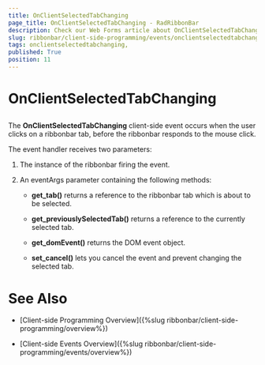 ```yaml
---
title: OnClientSelectedTabChanging 
page_title: OnClientSelectedTabChanging - RadRibbonBar
description: Check our Web Forms article about OnClientSelectedTabChanging.
slug: ribbonbar/client-side-programming/events/onclientselectedtabchanging-
tags: onclientselectedtabchanging,
published: True
position: 11
---
```


# OnClientSelectedTabChanging 



## 

The **OnClientSelectedTabChanging** client-side event occurs when the user clicks on a ribbonbar tab, before the ribbonbar responds to the mouse click.

The event handler receives two parameters:

1. The instance of the ribbonbar firing the event.

1. An eventArgs parameter containing the following methods:

	* **get_tab()** returns a reference to the ribbonbar tab which is about to be selected.

	* **get_previouslySelectedTab()** returns a reference to the currently selected tab.

	* **get_domEvent()** returns the DOM event object.

	* **set_cancel()** lets you cancel the event and prevent changing the selected tab.

# See Also

 * [Client-side Programming Overview]({%slug ribbonbar/client-side-programming/overview%})

 * [Client-side Events Overview]({%slug ribbonbar/client-side-programming/events/overview%})
